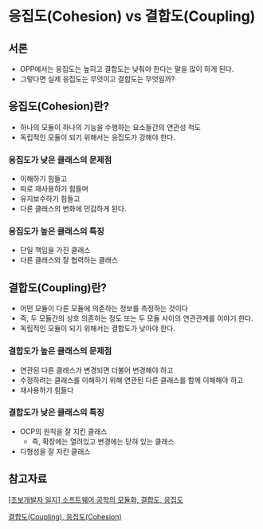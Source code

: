 # 응집도(Cohesion) vs 결합도(Coupling)

## 서론

- OPP에서는 응집도는 높히고 결합도는 낮춰야 한다는 말을 많이 하게 된다.
- 그렇다면 실제 응집도는 무엇이고 결합도는 무엇일까?

## 응집도(Cohesion)란?

- 하나의 모듈이 하나의 기능을 수행하는 요소들간의 연관성 척도
- 독립적인 모듈이 되기 위해서는 응집도가 강해야 한다.

### 응집도가 낮은 클래스의 문제점

- 이해하기 힘들고
- 따로 재사용하기 힘들며
- 유지보수하기 힘들고
- 다른 클래스의 변화에 민감하게 된다.

### 응집도가 높은 클래스의 특징

- 단일 책임을 가진 클래스
- 다른 클래스와 잘 협력하는 클래스

## 결합도(Coupling)란?

- 어떤 모듈이 다른 모듈에 의존하는 정보를 측정하는 것이다
- 즉, 두 모듈간의 상호 의존하는 정도 또는 두 모듈 사이의 연관관계를 이야기 한다.
- 독립적인 모듈이 되기 위해서는 결합도가 낮아야 한다.

### 결합도가 높은 클래스의 문제점

- 연관된 다른 클래스가 변경되면 더불어 변경해야 하고
- 수정하려는 클래스를 이해하기 위해 연관된 다른 클래스를 함께 이해해야 하고
- 재사용하기 힘들다

### 결합도가 낮은 클래스의 특징

- OCP의 원칙을 잘 지킨 클래스
    - 즉, 확장에는 열려있고 변경에는 닫혀 있는 클래스
- 다형성을 잘 지킨 클래스

## 참고자료

[[초보개발자 일지] 소프트웨어 공학의 모듈화, 결합도, 응집도](https://medium.com/@shaul1991/%EC%B4%88%EB%B3%B4%EA%B0%9C%EB%B0%9C%EC%9E%90-%EC%9D%BC%EC%A7%80-%EC%86%8C%ED%94%84%ED%8A%B8%EC%9B%A8%EC%96%B4-%EB%AA%A8%EB%93%88%EA%B3%BC-%EB%AA%A8%EB%93%88%ED%99%94-%EA%B2%B0%ED%95%A9%EB%8F%84-%EC%9D%91%EC%A7%91%EB%8F%84%EC%9D%98-%EC%9D%B4%ED%95%B4-44af52e03a91)

[결합도(Coupling), 응집도(Cohesion)](https://lazineer.tistory.com/93)
